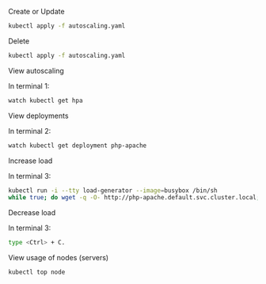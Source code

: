 Create or Update
```bash
kubectl apply -f autoscaling.yaml
```

Delete
```bash
kubectl apply -f autoscaling.yaml
```

View autoscaling

In terminal 1:
```bash
watch kubectl get hpa
```

View deployments

In terminal 2:
```bash
watch kubectl get deployment php-apache
```

Increase load

In terminal 3:
```bash
kubectl run -i --tty load-generator --image=busybox /bin/sh
while true; do wget -q -O- http://php-apache.default.svc.cluster.local; done
```

Decrease load

In terminal 3:
```bash
type <Ctrl> + C.
```

View usage of nodes (servers)
```bash
kubectl top node
```